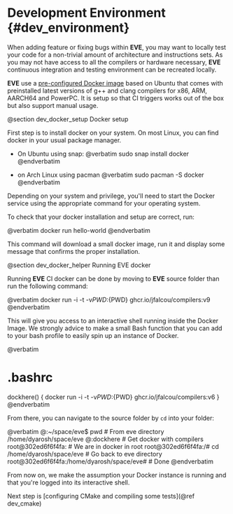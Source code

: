 Development Environment {#dev_environment}
=======================

When adding feature or fixing bugs within **EVE**, you may want to locally test your code for a
non-trivial amount of architecture and instructions sets. As you may not have access to all the
compilers or hardware necessary, **EVE** continuous integration and testing environment can be
recreated locally.

**EVE** use a [pre-configured Docker image](https://github.com/jfalcou/compilers) based on Ubuntu
that comes with preinstalled latest versions of g++ and clang  compilers for x86, ARM, AARCH64 and
PowerPC. It is setup so that CI triggers works out of the box but also support manual usage.

@section dev_docker_setup Docker setup

First step is to install docker on your system. On most Linux, you can find docker in your
usual package manager.

* On Ubuntu using snap:
  @verbatim
  sudo snap install docker
  @endverbatim

* on Arch Linux using pacman
  @verbatim
  sudo pacman -S docker
  @endverbatim

Depending on your system and privilege, you'll need to start the Docker service using the appropriate
command for your operating system.

To check that your docker installation and setup are correct, run:

@verbatim
docker run hello-world
@endverbatim

This command will download a small docker image, run it and display some message that confirms the
proper installation.

@section dev_docker_helper Running EVE docker

Running **EVE** CI docker can be done by moving to **EVE** source folder than run the following
command:

@verbatim
docker run -i -t -v${PWD}:${PWD} ghcr.io/jfalcou/compilers:v9
@endverbatim

This will give you access to an interactive shell running inside the Docker Image. We strongly
advice to make a small Bash function that you can add to your bash profile to easily spin up
an instance of Docker.

@verbatim
# .bashrc
dockhere()
{
  docker run -i -t -v${PWD}:${PWD} ghcr.io/jfalcou/compilers:v6
}
@endverbatim

From there, you can navigate to the source folder by `cd` into your folder:

@verbatim
@:~/space/eve$ pwd                              # From eve directory
/home/dyarosh/space/eve
@:dockhere                                      # Get docker with compilers
root@302ed6f6f4fa:                              # We are in docker in root
root@302ed6f6f4fa:/# cd /home/dyarosh/space/eve # Go back to eve directory
root@302ed6f6f4fa:/home/dyarosh/space/eve#      # Done
@endverbatim

From now on, we make the assumption your Docker instance is running and that you're logged into
its interactive shell.

Next step is [configuring CMake and compiling some tests](@ref dev_cmake)
